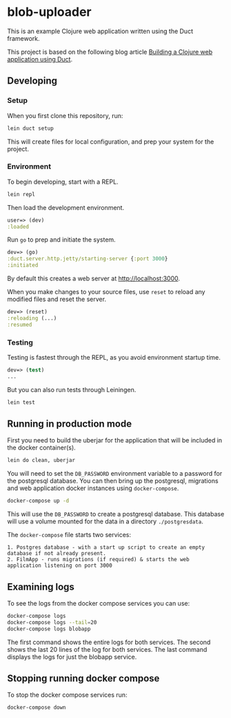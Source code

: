 # blob-uploader
This is an example Clojure web application written using the Duct framework.

This project is based on the following blog article [Building a Clojure web application using Duct](https://circleci.com/blog/build-a-clojure-web-app-using-duct/).

## Developing

### Setup

When you first clone this repository, run:

```sh
lein duct setup
```

This will create files for local configuration, and prep your system
for the project.

### Environment

To begin developing, start with a REPL.

```sh
lein repl
```

Then load the development environment.

```clojure
user=> (dev)
:loaded
```

Run `go` to prep and initiate the system.

```clojure
dev=> (go)
:duct.server.http.jetty/starting-server {:port 3000}
:initiated
```

By default this creates a web server at <http://localhost:3000>.

When you make changes to your source files, use `reset` to reload any
modified files and reset the server.

```clojure
dev=> (reset)
:reloading (...)
:resumed
```

### Testing

Testing is fastest through the REPL, as you avoid environment startup
time.

```clojure
dev=> (test)
...
```

But you can also run tests through Leiningen.

```sh
lein test
```

## Running in production mode

First you need to build the uberjar for the application that will be
included in the docker container(s).

``` sh
lein do clean, uberjar
```

You will need to set the `DB_PASSWORD` environment variable to a
password for the postgresql database. You can then bring up the
postgresql, migrations and web application docker instances using
`docker-compose`.

``` sh
docker-compose up -d
```

This will use the `DB_PASSWORD` to create a postgresql database. This
database will use a volume mounted for the data in a directory
`./postgresdata`.

The `docker-compose` file starts two services:

    1. Postgres database - with a start up script to create an empty
    database if not already present.
    2. FilmApp - runs migrations (if required) & starts the web
    application listening on port 3000

## Examining logs

To see the logs from the docker compose services you can use:

``` sh
docker-compose logs
docker-compose logs --tail=20
docker-compose logs blobapp
```
The first command shows the entire logs for both services. The second
shows the last 20 lines of the log for both services. The last command
displays the logs for just the blobapp service.

## Stopping running docker compose

To stop the docker compose services run:

``` sh
docker-compose down
```